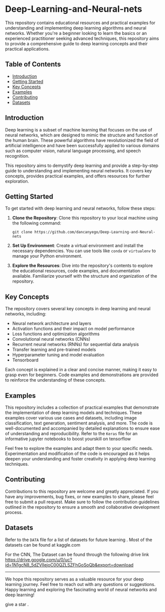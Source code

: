 # Deep-Learning-and-Neural-nets
This repository contains educational resources and practical examples for understanding and implementing deep learning algorithms and neural networks. Whether you're a beginner looking to learn the basics or an experienced practitioner seeking advanced techniques, this repository aims to provide a comprehensive guide to deep learning concepts and their practical applications.

## Table of Contents

- [Introduction](#introduction)
- [Getting Started](#getting-started)
- [Key Concepts](#key-concepts)
- [Examples](#examples)
- [Contributing](#contributing)
- [Datasets](#datasets)


## Introduction

Deep learning is a subset of machine learning that focuses on the use of neural networks, which are designed to mimic the structure and function of the human brain. These powerful algorithms have revolutionized the field of artificial intelligence and have been successfully applied to various domains such as computer vision, natural language processing, and speech recognition.

This repository aims to demystify deep learning and provide a step-by-step guide to understanding and implementing neural networks. It covers key concepts, provides practical examples, and offers resources for further exploration.

## Getting Started

To get started with deep learning and neural networks, follow these steps:

1. **Clone the Repository**: Clone this repository to your local machine using the following command:

   ```
   git clone https://github.com/dancanyego/Deep-Learning-and-Neural-nets
   ```

2. **Set Up Environment**: Create a virtual environment and install the necessary dependencies. You can use tools like `conda` or `virtualenv` to manage your Python environment.

4. **Explore the Resources**: Dive into the repository's contents to explore the educational resources, code examples, and documentation available. Familiarize yourself with the structure and organization of the repository.

## Key Concepts

The repository covers several key concepts in deep learning and neural networks, including:

- Neural network architecture and layers
- Activation functions and their impact on model performance
- Loss functions and optimization algorithms
- Convolutional neural networks (CNNs) 
- Recurrent neural networks (RNNs) for sequential data analysis
- Transfer learning and pre-trained models
- Hyperparameter tuning and model evaluation
- Tensorboard

Each concept is explained in a clear and concise manner, making it easy to grasp even for beginners. Code examples and demonstrations are provided to reinforce the understanding of these concepts.

## Examples

This repository includes a collection of practical examples that demonstrate the implementation of deep learning models and techniques. These examples cover various use cases and datasets, including image classification, text generation, sentiment analysis, and more. The code is well-documented and accompanied by detailed explanations to ensure ease of understanding and reproducibility.
Refer to the `Keras` file for an informative jupyter notebooks to boost yourskill on tensorflow

Feel free to explore the examples and adapt them to your specific needs. Experimentation and modification of the code is encouraged as it helps deepen your understanding and foster creativity in applying deep learning techniques.

## Contributing

Contributions to this repository are welcome and greatly appreciated. If you have any improvements, bug fixes, or new examples to share, please feel free to submit a pull request. Make sure to follow the contribution guidelines outlined in the repository to ensure a smooth and collaborative development process.

## Datasets

Refer to the `DATA` file for a list of datasets for future learning . Most of the datasets can be found at kaggle.com

For the CNN, The Dataset can be found through the following drive link https://drive.google.com/u/0/uc?id=1N1gcN8_5dZVlIejoC00QZLSZFhGoSoQb&export=download



---

We hope this repository serves as a valuable resource for your deep learning journey. Feel free to reach out with any questions or suggestions. Happy learning and exploring the fascinating world of neural networks and deep learning!

give a star . 
